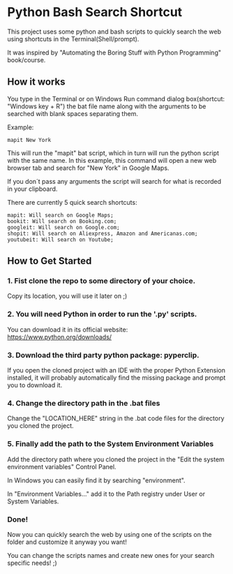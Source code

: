 ﻿# Python Bash Search Shortcut

This project uses some python and bash scripts to quickly search
the web using shortcuts in the Terminal(Shell/prompt). 

It was inspired by "Automating the Boring Stuff with Python Programming" book/course.

## How it works

You type in the Terminal or on Windows Run command dialog box(shortcut: "Windows key + R") the bat file name along with the arguments to be searched with blank spaces separating them. 

Example:

```
mapit New York
```

This will run the "mapit" bat script, which in turn will run the python script with the same name. 
In this example, this command will open a new web browser tab and search for "New York" in Google Maps.

If you don´t pass any arguments the script will search for what is recorded in your clipboard.

There are currently 5 quick search shortcuts:

```
mapit: Will search on Google Maps;
bookit: Will search on Booking.com;
googleit: Will search on Google.com;
shopit: Will search on Aliexpress, Amazon and Americanas.com;
youtubeit: Will search on Youtube;
```

## How to Get Started

### 1. Fist clone the repo to some directory of your choice. 

Copy its location, you will use it later on ;)


### 2. You will need Python in order to run the '.py' scripts. 

You can download it in its official website: https://www.python.org/downloads/



### 3. Download the third party python package: pyperclip.

If you open the cloned project with an IDE with the proper Python Extension installed,
it will probably automatically find the missing package and prompt you to download it. 



### 4. Change the directory path in the .bat files

Change the "LOCATION_HERE" string in the .bat code files for the directory you cloned the project.


### 5. Finally add the path to the System Environment Variables 

Add the directory path where you cloned the project in the "Edit the system environment variables" Control Panel.

In Windows you can easily find it by searching "environment". 

In "Environment Variables..." add it to the Path registry under User or System Variables.

### Done! 

Now you can quickly search the web by using one of the scripts on the folder and customize it anyway you want!

You can change the scripts names and create new ones for your search specific needs! ;)

